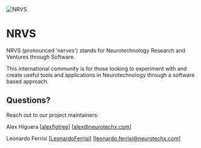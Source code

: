 ![NRVS](https://avatars.githubusercontent.com/u/155911597?s=200&v=4)

# NRVS
NRVS (pronounced 'nerves') stands for Neurotechnology Research and Ventures through Software.

This international community is for those looking to experiment with and create useful tools and applications in Neurotechnology through a software based approach.


## Questions?

Reach out to our project maintainers:

Alex Higuera [[alexfigtree](https://github.com/alexfigtree)] [alex@neurotechx.com]

Leonardo Ferrisi [[LeonardoFerrisi](https://github.com/LeonardoFerrisi)] [leonardo.ferrisi@neurotechx.com]
